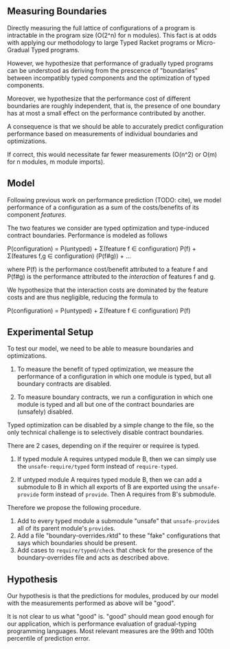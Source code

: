 Measuring Boundaries
--------------------

Directly measuring the full lattice of configurations of a program is
intractable in the program size (O(2^n) for n modules).
This fact is at odds with applying our methodology to large Typed
Racket programs or Micro-Gradual Typed programs.

However, we hypothesize that performance of gradually typed programs
can be understood as deriving from the prescence of "boundaries"
between incompatibly typed components and the optimization of typed
components.

Moreover, we hypothesize that the performance cost of different
boundaries are roughly independent, that is, the presence of one
boundary has at most a small effect on the performance contributed by
another.

A consequence is that we should be able to accurately predict
configuration performance based on measurements of individual
boundaries and optimizations.

If correct, this would necessitate far fewer measurements (O(n^2) or
O(m) for n modules, m module imports).

Model
-----

Following previous work on performance prediction (TODO: cite), we
model performance of a configuration as a sum of the costs/benefits of
its component *features*.

The two features we consider are typed optimization and type-induced
contract boundaries.
Performance is modeled as follows

P(configuration) = P(untyped) + Σ(feature f ∈ configuration) P(f) + Σ(features f,g ∈ configuration) (P(f#g)) + ...

where P(f) is the performance cost/benefit attributed to a feature f
and P(f#g) is the performance attributed to the *interaction* of
features f and g.

We hypothesize that the interaction costs are dominated by the feature
costs and are thus negligible, reducing the formula to

P(configuration) = P(untyped) + Σ(feature f ∈ configuration) P(f)

Experimental Setup
------------------

To test our model, we need to be able to measure boundaries and
optimizations.

1. To measure the benefit of typed optimization, we measure the
   performance of a configuration in which one module is typed, but
   all boundary contracts are disabled.

2. To measure boundary contracts, we run a configuration in which one
   module is typed and all but one of the contract boundaries are
   (unsafely) disabled.

Typed optimization can be disabled by a simple change to the file, so
the only technical challenge is to selectively disable contract
boundaries.

There are 2 cases, depending on if the requirer or requiree is typed.

1. If typed module A requires untyped module B, then we can simply use
   the `unsafe-require/typed` form instead of `require-typed`.

2. If untyped module A requires typed module B, then we can add a
   submodule to B in which all exports of B are exported using the
   `unsafe-provide` form instead of `provide`. Then A requires from
   B's submodule.

Therefore we propose the following procedure.
1. Add to every typed module a submodule "unsafe" that
   `unsafe-provide`s all of its parent module's `provide`s.
2. Add a file "boundary-overrides.rktd" to these "fake" configurations
   that says which boundaries should be present.
3. Add cases to `require/typed/check` that check for the presence of
   the boundary-overrides file and acts as described above.

Hypothesis
----------

Our hypothesis is that the predictions for modules, produced by our
model with the measurements performed as above will be "good".

It is not clear to us what "good" is.
"good" should mean good enough for our application, which is
performance evaluation of gradual-typing programming languages.
Most relevant measures are the 99th and 100th percentile of prediction
error.
